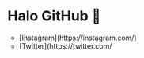 # Halo GitHub  :wave:
<ul type="circle">
  <li>[Instagram](https://instagram.com/)</li>
  <li>[Twitter](https://twitter.com/</li>
</ul>



